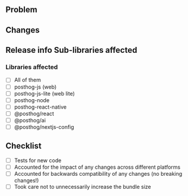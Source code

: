 ## Problem

<!-- Who are we building for, what are their needs, why is this important? -->

## Changes

<!-- What is changed and what information would be useful to a reviewer? -->

## Release info Sub-libraries affected

### Libraries affected

<!-- Please mark which libraries will require a version bump. -->

- [ ] All of them
- [ ] posthog-js (web)
- [ ] posthog-js-lite (web lite)
- [ ] posthog-node
- [ ] posthog-react-native
- [ ] @posthog/react
- [ ] @posthog/ai
- [ ] @posthog/nextjs-config

## Checklist

- [ ] Tests for new code
- [ ] Accounted for the impact of any changes across different platforms
- [ ] Accounted for backwards compatibility of any changes (no breaking changes!)
- [ ] Took care not to unnecessarily increase the bundle size
